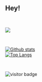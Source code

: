 ## Hey!
&nbsp;

<p>
  <img src="https://skillicons.dev/icons?i=cpp,c,linux,js,python,html,css,go,arduino,matlab" />
</p>


&nbsp;

<a href="#">![Github stats](https://github-readme-stats.vercel.app/api?username=pandfun&show_icons=true&theme=algolia&count_private=true&hide_border=true)</a> <br>
<a href="#">![Top Langs](https://github-readme-stats-lake-gamma.vercel.app/api/top-langs/?username=pandfun&layout=compact&theme=algolia&count_private=true&hide_border=true&hide=lua)</a>

&nbsp;

![visitor badge](https://visitor-badge.laobi.icu/badge?page_id=pandfun.pandfun&left_text=Profile%20Views&format=true&right_color=blueviolet)
